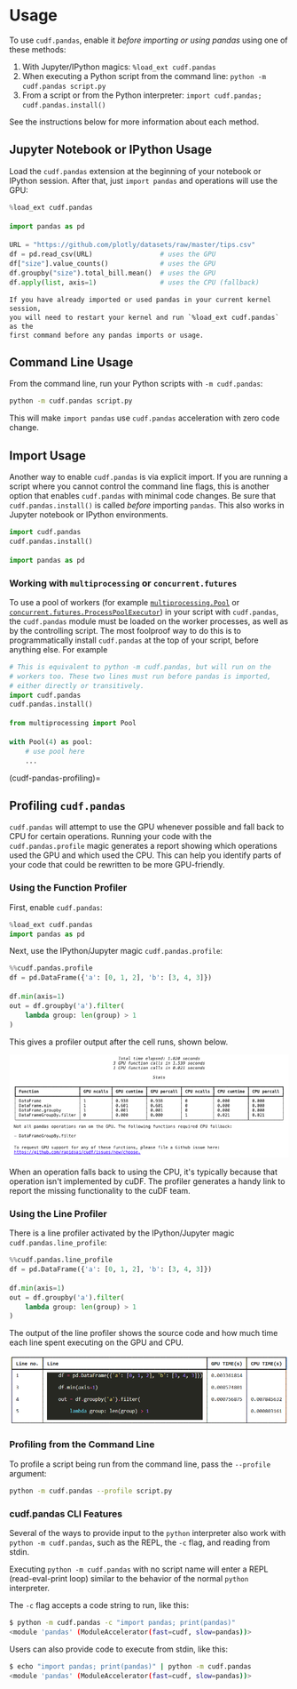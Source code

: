 # Usage

To use `cudf.pandas`, enable it *before importing or using pandas* using one of
these methods:

1. With Jupyter/IPython magics: `%load_ext cudf.pandas`
2. When executing a Python script from the command line: `python -m cudf.pandas script.py`
3. From a script or from the Python interpreter: `import cudf.pandas; cudf.pandas.install()`

See the instructions below for more information about each method.

## Jupyter Notebook or IPython Usage

Load the `cudf.pandas` extension at the beginning of your notebook or IPython
session. After that, just `import pandas` and operations will use the GPU:

```python
%load_ext cudf.pandas

import pandas as pd

URL = "https://github.com/plotly/datasets/raw/master/tips.csv"
df = pd.read_csv(URL)                 # uses the GPU
df["size"].value_counts()             # uses the GPU
df.groupby("size").total_bill.mean()  # uses the GPU
df.apply(list, axis=1)                # uses the CPU (fallback)
```

```{note}
If you have already imported or used pandas in your current kernel session,
you will need to restart your kernel and run `%load_ext cudf.pandas` as the
first command before any pandas imports or usage.
```

## Command Line Usage

From the command line, run your Python scripts with `-m cudf.pandas`:

```bash
python -m cudf.pandas script.py
```

This will make `import pandas` use `cudf.pandas` acceleration with zero code change.

## Import Usage

Another way to enable `cudf.pandas` is via explicit import. If you are running
a script where you cannot control the command line flags, this is another
option that enables `cudf.pandas` with minimal code changes. Be sure that
`cudf.pandas.install()` is called _before_ importing `pandas`. This also works
in Jupyter notebook or IPython environments.

```python
import cudf.pandas
cudf.pandas.install()

import pandas as pd
```

### Working with `multiprocessing` or `concurrent.futures`
To use a pool of workers (for example
[`multiprocessing.Pool`](https://docs.python.org/3/library/multiprocessing.html#multiprocessing.pool.Pool)
or
[`concurrent.futures.ProcessPoolExecutor`](https://docs.python.org/3/library/concurrent.futures.html#concurrent.futures.ProcessPoolExecutor))
in your script with `cudf.pandas`, the `cudf.pandas` module must be
loaded on the worker processes, as well as by the controlling script.
The most foolproof way to do this is to programmatically install
`cudf.pandas` at the top of your script, before anything else.
For example

```python
# This is equivalent to python -m cudf.pandas, but will run on the
# workers too. These two lines must run before pandas is imported,
# either directly or transitively.
import cudf.pandas
cudf.pandas.install()

from multiprocessing import Pool

with Pool(4) as pool:
    # use pool here
    ...
```

(cudf-pandas-profiling)=
## Profiling `cudf.pandas`

`cudf.pandas` will attempt to use the GPU whenever possible and fall
back to CPU for certain operations. Running your code with the
`cudf.pandas.profile` magic generates a report showing which
operations used the GPU and which used the CPU. This can help you
identify parts of your code that could be rewritten to be more
GPU-friendly.

### Using the Function Profiler

First, enable `cudf.pandas`:

```python
%load_ext cudf.pandas
import pandas as pd
```

Next, use the IPython/Jupyter magic `cudf.pandas.profile`:

```python
%%cudf.pandas.profile
df = pd.DataFrame({'a': [0, 1, 2], 'b': [3, 4, 3]})

df.min(axis=1)
out = df.groupby('a').filter(
    lambda group: len(group) > 1
)
```

This gives a profiler output after the cell runs, shown below.

![cudf-pandas-profile](../_static/cudf-pandas-profile.png)

When an operation falls back to using the CPU, it's typically because
that operation isn't implemented by cuDF. The profiler generates a
handy link to report the missing functionality to the cuDF team.

### Using the Line Profiler

There is a line profiler activated by the IPython/Jupyter magic `cudf.pandas.line_profile`:

```python
%%cudf.pandas.line_profile
df = pd.DataFrame({'a': [0, 1, 2], 'b': [3, 4, 3]})

df.min(axis=1)
out = df.groupby('a').filter(
    lambda group: len(group) > 1
)
```

The output of the line profiler shows the source code and how much time each line spent executing on the GPU and CPU.

![cudf-pandas-line-profile](../_static/cudf-pandas-line-profile.png)

### Profiling from the Command Line

To profile a script being run from the command line, pass the
`--profile` argument:

```bash
python -m cudf.pandas --profile script.py
```

### cudf.pandas CLI Features

Several of the ways to provide input to the `python` interpreter also work with `python -m cudf.pandas`, such as the REPL, the `-c` flag, and reading from stdin.

Executing `python -m cudf.pandas` with no script name will enter a REPL (read-eval-print loop) similar to the behavior of the normal `python` interpreter.

The `-c` flag accepts a code string to run, like this:

```bash
$ python -m cudf.pandas -c "import pandas; print(pandas)"
<module 'pandas' (ModuleAccelerator(fast=cudf, slow=pandas))>
```

Users can also provide code to execute from stdin, like this:

```bash
$ echo "import pandas; print(pandas)" | python -m cudf.pandas
<module 'pandas' (ModuleAccelerator(fast=cudf, slow=pandas))>
```

